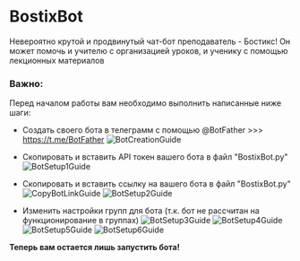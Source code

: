 # BostixBot
Невероятно крутой и продвинутый чат-бот преподаватель - Бостикс! Он может помочь и учителю с организацией уроков, и ученику с помощью лекционных материалов

### Важно: 
Перед началом работы вам необходимо выполнить написанные ниже шаги:
- Создать своего бота в телеграмм c помощью @BotFather >>> https://t.me/BotFather
  ![BotCreationGuide](https://github.com/XRTG074/BostixBot/assets/144834265/0a85e051-7b4f-4637-be20-9ef484089a87)

- Скопировать и вставить API токен вашего бота в файл "BostixBot.py"
  ![BotSetup1Guide](https://github.com/XRTG074/BostixBot/assets/144834265/5a97a0ba-8833-4d1c-9837-46fd84ace5c4)

- Скопировать и вставить ссылку на вашего бота в файл "BostixBot.py"
![CopyBotLinkGuide](https://github.com/XRTG074/BostixBot/assets/144834265/d28034d4-2e36-4ec2-a79d-f25004dd37e3)
![BotSetup2Guide](https://github.com/XRTG074/BostixBot/assets/144834265/fb9a6d49-93f6-49ce-bc27-f4905aa65428)

- Изменить настройки групп для бота (т.к. бот не рассчитан на функционирование в группах)
![BotSetup3Guide](https://github.com/XRTG074/BostixBot/assets/144834265/a1caa654-729e-42ae-9129-5fc81bea93c6)
![BotSetup4Guide](https://github.com/XRTG074/BostixBot/assets/144834265/f049199d-201f-474f-a997-ee86ddce2d96)
![BotSetup5Guide](https://github.com/XRTG074/BostixBot/assets/144834265/c58fcfd6-b7d1-4a5c-8871-00b91acee635)
![BotSetup6Guide](https://github.com/XRTG074/BostixBot/assets/144834265/bd542530-eba3-491b-9da4-e75a73e8a197)


<b>Теперь вам остается лишь запустить бота!</b>
